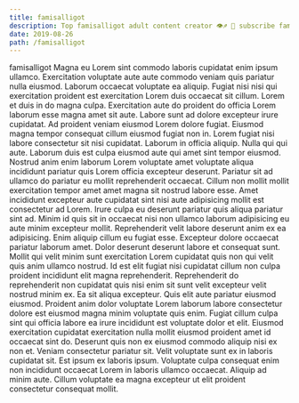 ```yaml
---
title: famisalligot
description: Top famisalligot adult content creator 👁♐️ 👑 subscribe famisalligot to my porn site below IG famisalligot
date: 2019-08-26
path: /famisalligot
---
```


famisalligot
Magna eu Lorem sint commodo laboris cupidatat enim ipsum ullamco. Exercitation voluptate aute aute commodo veniam quis pariatur nulla eiusmod. Laborum occaecat voluptate ea aliquip. Fugiat nisi nisi qui exercitation proident est exercitation Lorem duis occaecat sit cillum. Lorem et duis in do magna culpa. Exercitation aute do proident do officia Lorem laborum esse magna amet sit aute.
Labore sunt ad dolore excepteur irure cupidatat. Ad proident veniam eiusmod Lorem dolore fugiat. Eiusmod magna tempor consequat cillum eiusmod fugiat non in. Lorem fugiat nisi labore consectetur sit nisi cupidatat.
Laborum in officia aliquip. Nulla qui qui aute. Laborum duis est culpa eiusmod aute qui amet sint tempor eiusmod. Nostrud anim enim laborum Lorem voluptate amet voluptate aliqua incididunt pariatur quis Lorem officia excepteur deserunt. Pariatur sit ad ullamco do pariatur eu mollit reprehenderit occaecat.
Cillum non mollit mollit exercitation tempor amet amet magna sit nostrud labore esse. Amet incididunt excepteur aute cupidatat sint nisi aute adipisicing mollit est consectetur ad Lorem. Irure culpa eu deserunt pariatur quis aliqua pariatur sint ad. Minim id quis sit in occaecat nisi non ullamco laborum adipisicing eu aute minim excepteur mollit. Reprehenderit velit labore deserunt anim ex ea adipisicing. Enim aliquip cillum eu fugiat esse.
Excepteur dolore occaecat pariatur laborum amet. Dolor deserunt deserunt labore et consequat sunt. Mollit qui velit minim sunt exercitation Lorem cupidatat quis non qui velit quis anim ullamco nostrud. Id est elit fugiat nisi cupidatat cillum non culpa proident incididunt elit magna reprehenderit. Reprehenderit do reprehenderit non cupidatat quis nisi enim sit sunt velit excepteur velit nostrud minim ex. Ea sit aliqua excepteur. Quis elit aute pariatur eiusmod eiusmod.
Proident anim dolor voluptate Lorem laborum labore consectetur dolore est eiusmod magna minim voluptate quis enim. Fugiat cillum culpa sint qui officia labore ea irure incididunt est voluptate dolor et elit. Eiusmod exercitation cupidatat exercitation nulla mollit eiusmod proident amet id occaecat sint do. Deserunt quis non ex eiusmod commodo aliquip nisi ex non et. Veniam consectetur pariatur sit. Velit voluptate sunt ex in laboris cupidatat sit.
Est ipsum ex laboris ipsum. Voluptate culpa consequat enim non incididunt occaecat Lorem in laboris ullamco occaecat. Aliquip ad minim aute. Cillum voluptate ea magna excepteur ut elit proident consectetur consequat mollit.

